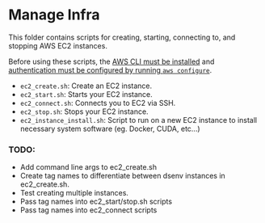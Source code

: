 # Manage Infra

This folder contains scripts for creating, starting, connecting to, and stopping AWS EC2 instances.

Before using these scripts, the [AWS CLI must be installed](https://docs.aws.amazon.com/cli/latest/userguide/getting-started-install.html) and [authentication must be configured by running `aws configure`](https://docs.aws.amazon.com/cli/latest/userguide/getting-started-quickstart.html).

- `ec2_create.sh`: Create an EC2 instance.
- `ec2_start.sh`: Starts your EC2 instance.
- `ec2_connect.sh`: Connects you to EC2 via SSH.
- `ec2_stop.sh`: Stops your EC2 instance.
- `ec2_instance_install.sh`: Script to run on a new EC2 instance to install necessary system software (eg. Docker, CUDA, etc...)


### TODO:
- Add command line args to ec2_create.sh
- Create tag names to differentiate between dsenv instances in ec2_create.sh.
- Test creating multiple instances.
- Pass tag names into ec2_start/stop.sh scripts
- Pass tag names into ec2_connect scripts
